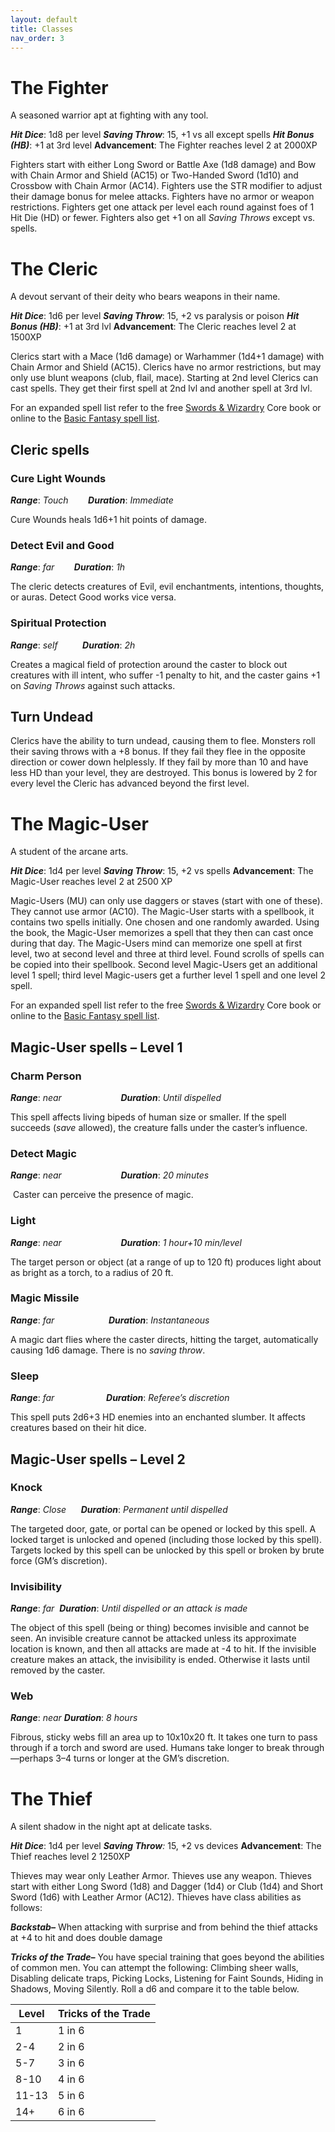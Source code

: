 ```yaml
---
layout: default
title: Classes
nav_order: 3
---
```

# The Fighter
A seasoned warrior apt at fighting with any tool.

**_Hit Dice_**: 1d8 per level
**_Saving Throw_**: 15, +1 vs all except spells
**_Hit Bonus (HB)_**: +1 at 3rd level
**Advancement**: The Fighter reaches level 2 at 2000XP

Fighters start with either Long Sword or Battle Axe (1d8 damage) and Bow with Chain Armor and Shield (AC15) or Two-Handed Sword (1d10) and Crossbow with Chain Armor (AC14).
Fighters use the STR modifier to adjust their damage bonus for melee attacks. Fighters have no armor or weapon restrictions. Fighters get one attack per level each round against foes of 1 Hit Die (HD) or fewer. Fighters also get +1 on all _Saving Throws_ except vs. spells.
# The Cleric
A devout servant of their deity who bears weapons in their name.

**_Hit Dice_**: 1d6 per level
**_Saving Throw_**: 15, +2 vs paralysis or poison
**_Hit Bonus (HB)_**: +1 at 3rd lvl
**Advancement**: The Cleric reaches level 2 at 1500XP

Clerics start with a Mace (1d6 damage) or Warhammer (1d4+1 damage) with Chain Armor and Shield (AC15).
Clerics have no armor restrictions, but may only use blunt weapons (club, flail, mace).
Starting at 2nd level Clerics can cast spells. They get their first spell at 2nd lvl and another spell at 3rd lvl. 

For an expanded spell list refer to the free [Swords & Wizardry](https://www.drivethrurpg.com/en/product/62346/Swords--Wizardry-Core-Rules) Core book or online to the [Basic Fantasy spell list](https://www.basicfantasy.org/srd/spells.html).
## Cleric spells
### Cure Light Wounds
**_Range_**: _Touch_        **_Duration_**: _Immediate_

Cure Wounds heals 1d6+1 hit points of damage.
### Detect Evil and Good
**_Range_**: _far_        **_Duration_**: _1h_

The cleric detects creatures of Evil, evil enchantments, intentions, thoughts, or auras. Detect Good works vice versa.
### Spiritual Protection
**_Range_**: _self_          **_Duration_**: _2h_

Creates a magical field of protection around the caster to block out creatures with ill intent, who suffer -1 penalty to hit, and the caster gains +1 on _Saving Throws_ against such attacks.
## Turn Undead
Clerics have the ability to turn undead, causing them to flee. Monsters roll their saving throws with a +8 bonus. If they fail they flee in the opposite direction or cower down helplessly. If they fail by more than 10 and have less HD than your level, they are destroyed. This bonus is lowered by 2 for every level the Cleric has advanced beyond the first level.
# The Magic-User
A student of the arcane arts.

**_Hit Dice_**: 1d4 per level
**_Saving Throw_**: 15, +2 vs spells
**Advancement**: The Magic-User reaches level 2 at 2500 XP

Magic-Users (MU) can only use daggers or staves (start with one of these). They cannot use armor (AC10). The Magic-User starts with a spellbook, it contains two spells initially. One chosen and one randomly awarded. Using the book, the Magic-User memorizes a spell that they then can cast once during that day. The Magic-Users mind can memorize one spell at first level, two at second level and three at third level. Found scrolls of spells can be copied into their spellbook.
Second level Magic-Users get an additional level 1 spell; third level Magic-users get a further level 1 spell and one level 2 spell.

For an expanded spell list refer to the free [Swords & Wizardry](https://www.drivethrurpg.com/en/product/62346/Swords--Wizardry-Core-Rules) Core book or online to the [Basic Fantasy spell list](https://www.basicfantasy.org/srd/spells.html).
## Magic-User spells – Level 1
### Charm Person                 
**_Range_**: _near_                        **_Duration_**: _Until dispelled_

This spell affects living bipeds of human size or smaller. If the spell succeeds (_save_ allowed), the creature falls under the caster’s influence.
### Detect Magic
**_Range_**: _near_                        **_Duration_**: _20 minutes_

 Caster can perceive the presence of magic.
### Light
**_Range_**: _near_                        **_Duration_**: _1 hour+10 min/level_

The target person or object (at a range of up to 120 ft) produces light about as bright as a torch, to a radius of 20 ft.
### Magic Missile
**_Range_**: _far                      **Duration**_: _Instantaneous_

A magic dart flies where the caster directs, hitting the target, automatically causing 1d6 damage. There is no _saving throw_.
### Sleep
**_Range_**: _far_                     **_Duration_**: _Referee’s discretion_

This spell puts 2d6+3 HD enemies into an enchanted slumber. It affects creatures based on their hit dice.
## Magic-User spells – Level 2
### Knock
**_Range_**: _Close_      **_Duration_**: _Permanent until dispelled_

The targeted door, gate, or portal can be opened or locked by this spell. A locked target is unlocked and opened (including those locked by this spell). Targets locked by this spell can be unlocked by this spell or broken by brute force (GM’s discretion).
### Invisibility
**_Range_**: _far_  **_Duration_**: _Until dispelled or an attack is made_

The object of this spell (being or thing) becomes invisible and cannot be seen. An invisible creature cannot be attacked unless its approximate location is known, and then all attacks are made at -4 to hit. If the invisible creature makes an attack, the invisibility is ended. Otherwise it lasts until removed by the caster.
### Web
**_Range_**: _near_ **_Duration_**: _8 hours_

Fibrous, sticky webs fill an area up to 10x10x20 ft. It takes one turn to pass through if a torch and sword are used. Humans take longer to break through—perhaps 3–4 turns or longer at the GM’s discretion.
# The Thief
A silent shadow in the night apt at delicate tasks.

**_Hit Dice_**: 1d4 per level
**_Saving Throw_**_:_ 15, +2 vs devices
**Advancement**: The Thief reaches level 2 1250XP

Thieves may wear only Leather Armor. Thieves use any weapon.
Thieves start with either Long Sword (1d8) and Dagger (1d4) or Club (1d4) and Short Sword (1d6) with Leather Armor (AC12).
Thieves have class abilities as follows:

**_Backstab–_** When attacking with surprise and from behind the thief attacks at +4 to hit and does double damage

**_Tricks of the Trade–_** You have special training that goes beyond the abilities of common men. You can attempt the following:  Climbing sheer walls, Disabling delicate traps, Picking Locks, Listening for Faint Sounds, Hiding in Shadows, Moving Silently. Roll a d6 and compare it to the table below.

| Level | Tricks of the Trade |
| ----- | ------------------- |
| 1     | 1 in 6              |
| 2-4   | 2 in 6              |
| 5-7   | 3 in 6              |
| 8-10  | 4 in 6              |
| 11-13 | 5 in 6              |
| 14+   | 6 in 6              |

